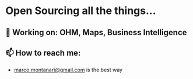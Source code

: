 # Open Sourcing all the things...

## 🔭 Working on: OHM, Maps, Business Intelligence

## 📫 How to reach me: 
- marco.montanari@gmail.com is the best way
